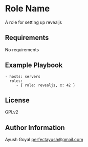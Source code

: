 Role Name
=========

A role for setting up revealjs

Requirements
------------

No requirements


Example Playbook
----------------

    - hosts: servers
      roles:
         - { role: revealjs, x: 42 }

License
-------

GPLv2

Author Information
------------------

Ayush Goyal <perfectayush@gmail.com>
